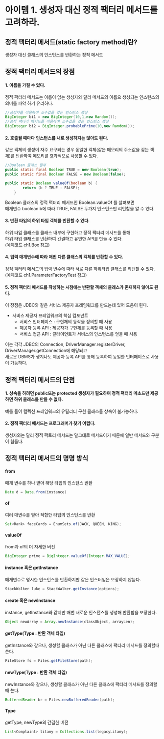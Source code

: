 # 아이템 1. 생성자 대신 정적 팩터리 메서드를 고려하라.
## 정적 팩터리 메서드(static factory method)란?
생성자 대신 클래스의 인스턴스를 반환하는 정적 메서드
## 정적 팩터리 메서드의 장점
#### 1. 이름을 가질 수 있다.
정적 팩터리 메서드는 이름이 없는 생성자와 달리 메서드의 이름으 생성되는 인스턴스의 의미를 파악 하기 유리하다.
```java
//생성자를 이용하여 소수값을 갖는 인스턴스 생성
BigInteger bi1 = new BigInteger(10,1,new Random());
//정적 팩터리 메서드를 이용하여 소수값을 갖는 인스턴스 생성
BigInteger bi2 = BigInteger.probablePrime(10,new Random());
```

#### 2. 호출될 때마다 인스턴스를 새로 생성하지는 않아도 된다.
같은 객체의 생성이 자주 요구되는 경우 동일한 객체(같은 메모리의 주소값을 갖는 객체)를 반환하여 메모리를 효과적으로 사용할 수 있다.

```java
//Boolean 클래스 일부
public static final Boolean TRUE = new Boolean(true);
public static final Boolean FALSE = new Boolean(false);

public static Boolean valueOf(boolean b) {
        return (b ? TRUE : FALSE);
    }
```
Boolean 클래스의 정적 팩터리 메서드인 Boolean.valueOf 를 살펴보면<br> 
매개변수 boolean b에 따라 TRUE, FALSE 두가지 인스턴스만 리턴함을 알 수 있다.
#### 3. 반환 타입의 하위 타입 객체를 반환할 수 있다.
하위 타입 클래스를 클래스 내부에 구현하고 정적 팩터리 메서드를 통해 <br>하위 타입 클래스를 반환하여 간결하고 유연한 API를 만들 수 있다.<br>
(예제코드 ch1.Box 참고)
#### 4. 입력 매개변수에 따라 매번 다른 클래스의 객체를 반환할 수 있다.
정적 팩터리 메서드의 입력 변수에 따라 서로 다른 하위타입 클래스를 리턴할 수 있다.<br>
(예제코드 ch1.ParameterFactoryTest 참고)
#### 5. 정적 팩터리 메서드를 작성하는 시점에는 반환할 객체의 클래스가 존재하지 않아도 된다.
이 장점은 JDBC와 같은 서비스 제공자 프레임워크를 만드는데 있어 도움이 된다.<br>
- 서비스 제공자 프레임워크의 핵심 컴포넌트
    - 서비스 인터페이스 : 구현체의 동작을 정의할 때 사용
    - 제공자 등록 API : 제공자가 구현체를 등록할 때 사용
    - 서비스 접근 API : 클라이언트가 서비스의 인스턴스를 얻을 때 사용

이는 각각 JDBC의 Connection, DriverManager.registerDriver, DriverManager.getConnection에 해당되고<br>
새로운 DBMS가 생겨나도 제공자 등록 API를 통해 등록하여 동일한 인터페이스로 사용이 가능하다.

## 정적 팩터리 메서드의 단점
#### 1. 상속을 하려면 public또는 protected 생성자가 필요하여 정적 팩터리 메소드만 제공하면 하위 클래스를 만들 수 없다.
예를 들어 컬렉션 프레임워크의 유틸리티 구현 클래스들 상속이 불가능하다.
#### 2. 정적 팩터리 메서드는 프로그래머가 찾기 어렵다.
생성자와는 달리 정적 팩토리 메서드는 말그대로 메서드이기 때문에 일반 메서드와 구분이 힘들다.

## 정적 팩터리 메서드의 명명 방식
#### from
매개 변수를 하나 받아 해당 타입의 인스턴스 반환
```java
Date d = Date.from(instance)
```
#### of
여러 매변수를 받아 적합한 타입의 인스턴스를 반환
```java
Set<Rank> faceCards = EnumSets.of(JACK, QUEEN, KING);
```
#### valueOf 
from과 of의 더 자세한 버전
```java
BigInteger prime = BigInteger.valueOf(Integer.MAX_VALUE);
```
#### instance 혹은 getInstance
매개변수로 명시한 인스턴스를 반환하지만 같은 인스터임은 보장하지 않늗다.
```java
StackWalker luke = StackWalker.getInstance(options);
```
#### create 혹은 newInstance
instance, getInstance와 같지만 매번 새로운 인스턴스를 생성해 반환함을 보장한다.
```java
Object newArray = Array.newInstance(classObject, arrayLen);
```
#### getType(Type : 반환 객체 타입)
getInstance와 같으나, 생성할 클래스가 아닌 다른 클래스에 팩터리 메서드를 정의할때 쓴다.
```java
FileStore fs = Files.getFileStore(path);
```
#### newType(Type : 반환 객체 타입)
newInstance와 같으나, 생성할 클래스가 아닌 다른 클래스에 팩터리 메서드를 정의할때 쓴다.
```java
BufferedReader br = Files.newBufferedReader(path);
```
#### Type
getType, newType의 간결한 버전
```java
List<Complaint> litany = Collections.list(legacyLitany);
```